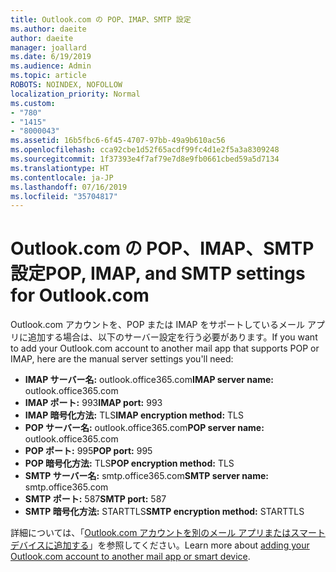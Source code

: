 ```yaml
---
title: Outlook.com の POP、IMAP、SMTP 設定
ms.author: daeite
author: daeite
manager: joallard
ms.date: 6/19/2019
ms.audience: Admin
ms.topic: article
ROBOTS: NOINDEX, NOFOLLOW
localization_priority: Normal
ms.custom:
- "780"
- "1415"
- "8000043"
ms.assetid: 16b5fbc6-6f45-4707-97bb-49a9b610ac56
ms.openlocfilehash: cca92cbe1d52f65acdf99fc4d1e2f5a3a8309248
ms.sourcegitcommit: 1f37393e4f7af79e7d8e9fb0661cbed59a5d7134
ms.translationtype: HT
ms.contentlocale: ja-JP
ms.lasthandoff: 07/16/2019
ms.locfileid: "35704817"
---
```

# <a name="pop-imap-and-smtp-settings-for-outlookcom"></a><span data-ttu-id="9c709-102">Outlook.com の POP、IMAP、SMTP 設定</span><span class="sxs-lookup"><span data-stu-id="9c709-102">POP, IMAP, and SMTP settings for Outlook.com</span></span>

<span data-ttu-id="9c709-103">Outlook.com アカウントを、POP または IMAP をサポートしているメール アプリに追加する場合は、以下のサーバー設定を行う必要があります。</span><span class="sxs-lookup"><span data-stu-id="9c709-103">If you want to add your Outlook.com account to another mail app that supports POP or IMAP, here are the manual server settings you'll need:</span></span>
  
- <span data-ttu-id="9c709-104">**IMAP サーバー名:** outlook.office365.com</span><span class="sxs-lookup"><span data-stu-id="9c709-104">**IMAP server name:** outlook.office365.com</span></span>
- <span data-ttu-id="9c709-105">**IMAP ポート:** 993</span><span class="sxs-lookup"><span data-stu-id="9c709-105">**IMAP port:** 993</span></span>
- <span data-ttu-id="9c709-106">**IMAP 暗号化方法:** TLS</span><span class="sxs-lookup"><span data-stu-id="9c709-106">**IMAP encryption method:** TLS</span></span>
- <span data-ttu-id="9c709-107">**POP サーバー名:** outlook.office365.com</span><span class="sxs-lookup"><span data-stu-id="9c709-107">**POP server name:** outlook.office365.com</span></span>  
- <span data-ttu-id="9c709-108">**POP ポート:** 995</span><span class="sxs-lookup"><span data-stu-id="9c709-108">**POP port:** 995</span></span>  
- <span data-ttu-id="9c709-109">**POP 暗号化方法:** TLS</span><span class="sxs-lookup"><span data-stu-id="9c709-109">**POP encryption method:** TLS</span></span>  
- <span data-ttu-id="9c709-110">**SMTP サーバー名:** smtp.office365.com</span><span class="sxs-lookup"><span data-stu-id="9c709-110">**SMTP server name:** smtp.office365.com</span></span>
- <span data-ttu-id="9c709-111">**SMTP ポート:** 587</span><span class="sxs-lookup"><span data-stu-id="9c709-111">**SMTP port:** 587</span></span>
- <span data-ttu-id="9c709-112">**SMTP 暗号化方法:** STARTTLS</span><span class="sxs-lookup"><span data-stu-id="9c709-112">**SMTP encryption method:** STARTTLS</span></span>

<span data-ttu-id="9c709-113">詳細については、「[Outlook.com アカウントを別のメール アプリまたはスマート デバイスに追加する](https://support.office.com/article/73f3b178-0009-41ae-aab1-87b80fa94970?wt.mc_id=Office_Outlook_com_Alchemy)」を参照してください。</span><span class="sxs-lookup"><span data-stu-id="9c709-113">Learn more about [adding your Outlook.com account to another mail app or smart device](https://support.office.com/article/73f3b178-0009-41ae-aab1-87b80fa94970?wt.mc_id=Office_Outlook_com_Alchemy).</span></span>
